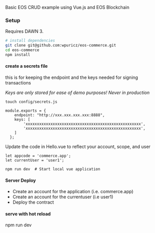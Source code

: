 

Basic EOS CRUD example using Vue.js and EOS Blockchain

### Setup
Requires DAWN 3.

``` bash
# install dependencies
git clone git@github.com:wpuricz/eos-commerce.git
cd eos-commerce
npm install
```

#### create a secrets file
this is for keeping the endpoint and the keys needed for signing transactions

*Keys are only stored for ease of demo purposes! Never in production*

    touch config/secrets.js

```
module.exports = {
    endpoint: "http://xxx.xxx.xxx.xxx:8888",
    keys: [
        'xxxxxxxxxxxxxxxxxxxxxxxxxxxxxxxxxxxxxxxxxxxxxxxxxxx',
        'xxxxxxxxxxxxxxxxxxxxxxxxxxxxxxxxxxxxxxxxxxxxxxxxxxx',
    ]
  };
```

Update the code in Hello.vue to reflect your account, scope, and user

```
let appcode = 'commerce.app';
let currentUser = 'user1';
```

    npm run dev  # Start local vue application

#### Server Deploy

- Create an account for the application (i.e. commerce.app)
- Create an account for the currentuser (i.e user1)
- Deploy the contract


#### serve with hot reload
npm run dev


